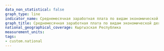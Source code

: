 ```yaml
---
data_non_statistical: false
graph_type: line
indicator_name: Среднемесячная заработная плата по видам экономической деятельности
graph_title: Среднемесячная заработная плата по видам экономической деятельности
national_geographical_coverage: Кыргызская Республика
measurement_units:
tags:
- custom.national
---
```

